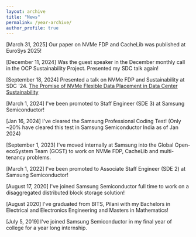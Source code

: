 ```yaml
---
layout: archive
title: "News"
permalink: /year-archive/
author_profile: true
---
```


[March 31, 2025] Our paper on NVMe FDP and CacheLib was published at EuroSys 2025!

[December 11, 2024] Was the guest speaker in the December monthly call in the OCP Sustainability Project. Presented my SDC talk again!

[September 18, 2024] Presented a talk on NVMe FDP and Sustainability at SDC '24. [The Promise of NVMe Flexible Data Placement in Data Center Sustainability](https://www.sniadeveloper.org/events/agenda/session/698)

[March 1, 2024] I've been promoted to Staff Engineer (SDE 3) at Samsung Semiconductor! 
<br>

[Jan 16, 2024] I've cleared the Samsung Professional Coding Test! (Only ~20% have cleared this test in Samsung Semiconductor India as of Jan 2024)
<br>

[September 1, 2023] I've moved internally at Samsung into the Global Open-ecoSystem Team (GOST) to work on NVMe FDP, CacheLib and multi-tenancy problems.
<br>

[March 1, 2022] I've been promoted to Associate Staff Engineer (SDE 2) at Samsung Semiconductor! <br>

[August 17, 2020] I've joined Samsung Semiconductor full time to work on a disaggregated distributed block storage solution! <br>

[August 2020] I've graduated from BITS, Pilani with my Bachelors in Electrical and Electronics Engineering and Masters in Mathematics!

[July 5, 2019] I've joined Samsung Semiconductor in my final year of college for a year long internship. <br>
